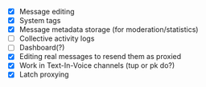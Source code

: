 - [x] Message editing
- [x] System tags
- [x] Message metadata storage (for moderation/statistics)
- [ ] Collective activity logs
- [ ] Dashboard(?)
- [x] Editing real messages to resend them as proxied
- [x] Work in Text-In-Voice channels (tup or pk do?)
- [x] Latch proxying
